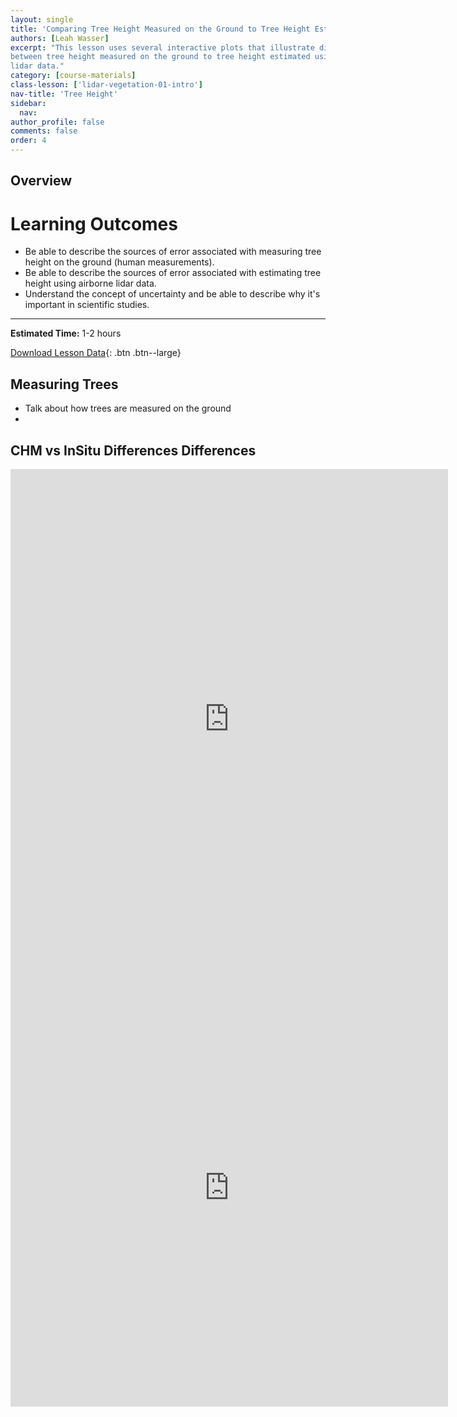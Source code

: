 ```yaml
---
layout: single
title: 'Comparing Tree Height Measured on the Ground to Tree Height Estimates using Airborne lidar Data'
authors: [Leah Wasser]
excerpt: "This lesson uses several interactive plots that illustrate differences
between tree height measured on the ground to tree height estimated using airborne
lidar data."
category: [course-materials]
class-lesson: ['lidar-vegetation-01-intro']
nav-title: 'Tree Height'
sidebar:
  nav:
author_profile: false
comments: false
order: 4
---
```


## Overview

<div class='notice--success' markdown="1">

# Learning Outcomes

* Be able to describe the sources of error associated with measuring tree height on the ground (human measurements).
* Be able to describe the sources of error associated with estimating tree height using airborne lidar data.
* Understand the concept of uncertainty and be able to describe why it's important in scientific studies.

****

**Estimated Time:** 1-2 hours

[Download Lesson Data](#){: .btn .btn--large}
</div>

## Measuring Trees
* Talk about how trees are measured on the ground
*

## CHM vs InSitu Differences Differences

<iframe width="700" height="800" frameborder="0" scrolling="no" src="https://plot.ly/~leahawasser/24.embed"></iframe>

<iframe width="700" height="700" frameborder="0" scrolling="no" src="https://plot.ly/~leahawasser/158.embed"></iframe>
